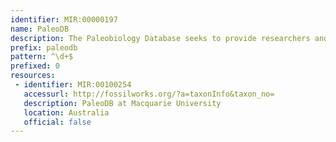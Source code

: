 ```yaml
---
identifier: MIR:00000197
name: PaleoDB
description: The Paleobiology Database seeks to provide researchers and the public with information about the entire fossil record. It stores global, collection-based occurrence and taxonomic data for marine and terrestrial animals and plants of any geological age, as well as web-based software for statistical analysis of the data.
prefix: paleodb
pattern: ^\d+$
prefixed: 0
resources:
 - identifier: MIR:00100254
   accessurl: http://fossilworks.org/?a=taxonInfo&taxon_no=
   description: PaleoDB at Macquarie University
   location: Australia
   official: false
---
```

